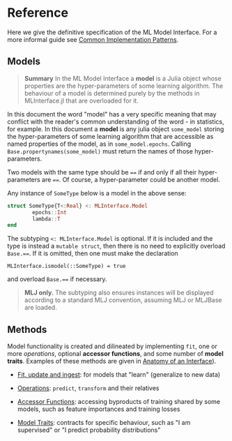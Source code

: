 # Reference

Here we give the definitive specification of the ML Model Interface. For a more informal
guide see [Common Implementation Patterns](@ref).


## Models

> **Summary** In the ML Model Interface a **model** is a Julia object whose properties are
> the hyper-parameters of some learning algorithm. The behaviour of a model is determined
> purely by the methods in MLInterface.jl that are overloaded for it.

In this document the word "model" has a very specific meaning that may conflict with the reader's
common understanding of the word - in statistics, for example. In this document a **model** is
any julia object `some_model` storing the hyper-parameters of some learning algorithm that
are accessible as named properties of the model, as in `some_model.epochs`. Calling
`Base.propertynames(some_model)` must return the names of those hyper-parameters.

Two models with the same type should be `==` if and only if all their hyper-parameters are
`==`. Of course, a hyper-parameter could be another model.

Any instance of `SomeType` below is a model in the above sense:

```julia
struct SomeType{T<:Real} <: MLInterface.Model
		epochs::Int
		lambda::T
end
```

The subtyping `<: MLInterface.Model` is optional. If it is included and the type is
instead a `mutable struct`, then there is no need to explicitly overload `Base.==`. If it is
omitted, then one must make the declaration

`MLInterface.ismodel(::SomeType) = true`

and overload `Base.==` if necessary. 

> **MLJ only.** The subtyping also ensures instances will be displayed according to a
> standard MLJ convention, assuming MLJ or MLJBase are loaded.


## Methods

Model functionality is created and dilineated by implementing `fit`, one or more
*operations*, optional **accessor functions**, and some number of **model traits**. Examples
of these methods are given in [Anatomy of an Interface](@ref)).

- [Fit, update and ingest](@ref): for models that "learn" (generalize to
  new data)

- [Operations](@ref): `predict`, `transform` and their relatives

- [Accessor Functions](@ref): accessing byproducts of training shared by some models, such
  as feature importances and training losses

- [Model Traits](@ref): contracts for specific behaviour, such as "I am supervised" or "I
  predict probability distributions"
